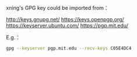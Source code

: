 xning's GPG key could be imported from：

http://keys.gnupg.net/
https://keys.openpgp.org/
https://keyserver.ubuntu.com/
https://pgp.mit.edu/

E.g.：
```bash
gpg --keyserver pgp.mit.edu --recv-keys C05E4DC4
```



